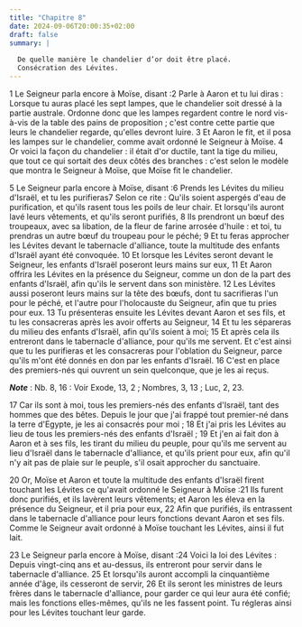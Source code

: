 ```yaml
---
title: "Chapitre 8"
date: 2024-09-06T20:00:35+02:00
draft: false
summary: |
  
  De quelle manière le chandelier d’or doit être placé.
  Consécration des Lévites.
---
```



1 Le Seigneur parla encore à Moïse, disant :2 Parle à Aaron et tu lui diras : Lorsque tu auras placé les sept lampes, que le chandelier soit dressé à la partie australe. Ordonne donc que les lampes regardent contre le nord vis-à-vis de la table des pains de proposition ; c'est contre cette partie que leurs le chandelier regarde, qu'elles devront luire. 3 Et Aaron le fit, et il posa les lampes sur le chandelier, comme avait ordonné le Seigneur à Moïse. 4 Or voici la façon du chandelier : il était d'or ductile, tant la tige du milieu, que tout ce qui sortait des deux côtés des branches : c'est selon le modèle que montra le Seigneur à Moïse, que Moïse fit le chandelier.


5 Le Seigneur parla encore à Moïse, disant :6 Prends les Lévites du milieu d'Israël, et tu les purifieras7 Selon ce rite : Qu'ils soient aspergés d'eau de purification, et qu'ils rasent tous les poils de leur chair. Et lorsqu'ils auront lavé leurs vêtements, et qu'ils seront purifiés, 8 Ils prendront un bœuf des troupeaux, avec sa libation, de la fleur de farine arrosée d'huile : et toi, tu prendras un autre bœuf du troupeau pour le péché; 9 Et tu feras approcher les Lévites devant le tabernacle d'alliance, toute la multitude des enfants d'Israël ayant été convoquée. 10 Et lorsque les Lévites seront devant le Seigneur, les enfants d'Israël poseront leurs mains sur eux, 11 Et Aaron offrira les Lévites en la présence du Seigneur, comme un don de la part des enfants d'Israël, afin qu'ils le servent dans son ministère. 12 Les Lévites aussi poseront leurs mains sur la tête des bœufs, dont tu sacrifieras l'un pour le péché, et l'autre pour l'holocauste du Seigneur, afin que tu pries pour eux. 13 Tu présenteras ensuite
les Lévites devant Aaron et ses fils, et tu les consacreras après les avoir offerts au Seigneur, 14 Et tu les sépareras du milieu des enfants d'Israël, afin qu'ils soient à moi; 15 Et après cela ils entreront dans le tabernacle d'alliance, pour qu'ils me servent. Et c'est ainsi que tu les purifieras et les consacreras pour l'oblation du Seigneur, parce qu'ils m'ont été donnés en don par les enfants d'Israël. 16 C'est en place des premiers-nés qui ouvrent un sein quelconque, que je les ai reçus.

***Note*** :  Nb. 8, 16 : Voir Exode, 13, 2 ; Nombres, 3, 13 ; Luc, 2, 23.

17 Car ils sont à moi, tous les premiers-nés des enfants d'Israël, tant des hommes que des bêtes. Depuis le jour que j'ai frappé tout premier-né dans la terre d'Egypte, je les ai consacrés pour moi ; 18 Et j'ai pris les Lévites au lieu de tous les premiers-nés des enfants d'Israël ; 19 Et j'en ai fait don à Aaron et à ses fils, les tirant du milieu du peuple, pour qu'ils me servent au lieu d'Israël dans le tabernacle d'alliance, et qu'ils prient pour eux, afin qu'il n'y ait pas de plaie sur le peuple, s'il osait approcher du sanctuaire.


20 Or, Moïse et Aaron et toute la multitude des enfants d'Israël firent touchant les Lévites ce qu'avait ordonné le Seigneur à Moïse :21 Ils furent donc purifiés, et ils lavèrent leurs vêtements; et Aaron les éleva en la présence du Seigneur, et il pria pour eux, 22 Afin que purifiés, ils entrassent dans le tabernacle d'alliance pour leurs fonctions devant Aaron et ses fils. Comme le Seigneur avait ordonné à Moïse touchant les Lévites, ainsi il fut lait.


23 Le Seigneur parla encore à Moïse, disant :24 Voici la loi des Lévites : Depuis vingt-cinq ans et au-dessus, ils entreront pour servir dans le tabernacle d'alliance. 25 Et lorsqu'ils auront accompli la cinquantième année d'âge, ils cesseront de servir, 26 Et ils seront les ministres de leurs frères dans le tabernacle d'alliance, pour garder ce qui leur aura été confié; mais les fonctions elles-mêmes, qu'ils ne les fassent point. Tu régleras ainsi pour les Lévites touchant leur garde.

